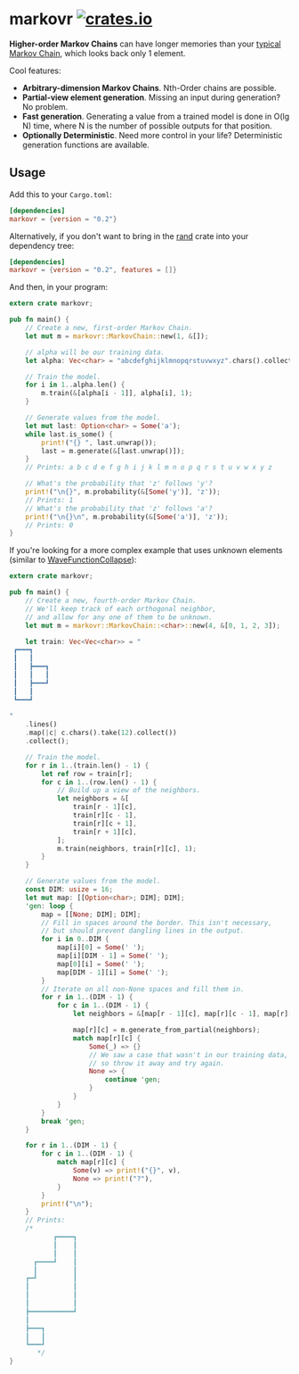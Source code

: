 # markovr [![crates.io](https://img.shields.io/crates/v/markovr.svg)](https://crates.io/crates/markovr)

**Higher-order Markov Chains** can have longer memories than your [typical Markov Chain](https://en.wikipedia.org/wiki/Markov_chain), which looks back only 1 element.

Cool features:

* **Arbitrary-dimension Markov Chains**. Nth-Order chains are possible.
* **Partial-view element generation**. Missing an input during generation? No problem.
* **Fast generation**. Generating a value from a trained model is done in O(lg N) time, where N is the number of possible outputs for that position.
* **Optionally Deterministic**. Need more control in your life? Deterministic generation functions are available.

## Usage

Add this to your `Cargo.toml`:

```toml
[dependencies]
markovr = {version = "0.2"}
```

Alternatively, if you don't want to bring in the [rand](https://crates.io/crates/rand) crate into your dependency tree:

```toml
[dependencies]
markovr = {version = "0.2", features = []}
```

And then, in your program:

```rust
extern crate markovr;

pub fn main() {
    // Create a new, first-order Markov Chain.
    let mut m = markovr::MarkovChain::new(1, &[]);

    // alpha will be our training data.
    let alpha: Vec<char> = "abcdefghijklmnopqrstuvwxyz".chars().collect();

    // Train the model.
    for i in 1..alpha.len() {
        m.train(&[alpha[i - 1]], alpha[i], 1);
    }

    // Generate values from the model.
    let mut last: Option<char> = Some('a');
    while last.is_some() {
        print!("{} ", last.unwrap());
        last = m.generate(&[last.unwrap()]);
    }
    // Prints: a b c d e f g h i j k l m n o p q r s t u v w x y z

    // What's the probability that 'z' follows 'y'?
    print!("\n{}", m.probability(&[Some('y')], 'z'));
    // Prints: 1
    // What's the probability that 'z' follows 'a'?
    print!("\n{}\n", m.probability(&[Some('a')], 'z'));
    // Prints: 0
}
```

If you're looking for a more complex example that uses unknown elements (similar to [WaveFunctionCollapse](https://github.com/mxgmn/WaveFunctionCollapse)):

```rust
extern crate markovr;

pub fn main() {
    // Create a new, fourth-order Markov Chain.
    // We'll keep track of each orthogonal neighbor,
    // and allow for any one of them to be unknown.
    let mut m = markovr::MarkovChain::<char>::new(4, &[0, 1, 2, 3]);

    let train: Vec<Vec<char>> = "           
 ┏━━━┓     
 ┃   ┃     
 ┃   ┣━━━┓ 
 ┃   ┃   ┃ 
 ┃   ┣━━━┛ 
 ┃   ┃     
 ┗━━━┛     
           
"
    .lines()
    .map(|c| c.chars().take(12).collect())
    .collect();

    // Train the model.
    for r in 1..(train.len() - 1) {
        let ref row = train[r];
        for c in 1..(row.len() - 1) {
            // Build up a view of the neighbors.
            let neighbors = &[
                train[r - 1][c],
                train[r][c - 1],
                train[r][c + 1],
                train[r + 1][c],
            ];
            m.train(neighbors, train[r][c], 1);
        }
    }

    // Generate values from the model.
    const DIM: usize = 16;
    let mut map: [[Option<char>; DIM]; DIM];
    'gen: loop {
        map = [[None; DIM]; DIM];
        // Fill in spaces around the border. This isn't necessary,
        // but should prevent dangling lines in the output.
        for i in 0..DIM {
            map[i][0] = Some(' ');
            map[i][DIM - 1] = Some(' ');
            map[0][i] = Some(' ');
            map[DIM - 1][i] = Some(' ');
        }
        // Iterate on all non-None spaces and fill them in.
        for r in 1..(DIM - 1) {
            for c in 1..(DIM - 1) {
                let neighbors = &[map[r - 1][c], map[r][c - 1], map[r][c + 1], map[r + 1][c]];

                map[r][c] = m.generate_from_partial(neighbors);
                match map[r][c] {
                    Some(_) => {}
                    // We saw a case that wasn't in our training data,
                    // so throw it away and try again.
                    None => {
                        continue 'gen;
                    }
                }
            }
        }
        break 'gen;
    }

    for r in 1..(DIM - 1) {
        for c in 1..(DIM - 1) {
            match map[r][c] {
                Some(v) => print!("{}", v),
                None => print!("?"),
            }
        }
        print!("\n");
    }
    // Prints:
    /*
           ┏━━━━┓
           ┃    ┃
           ┃    ┃
      ┏━━━━┛    ┃
      ┃         ┃
    ┏━┛         ┃
    ┃           ┃
    ┃           ┃
    ┃           ┃
    ┣━━━━━━━━━━━┛
    ┃
    ┣━━━┓
    ┃   ┃
    ┗━━━┛
       */
}
```

